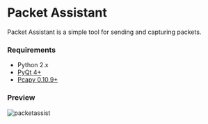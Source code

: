 # Packet Assistant
Packet Assistant is a simple tool for sending and capturing packets.

### Requirements
* Python 2.x
* [PyQt 4+](http://www.riverbankcomputing.com/software/pyqt/download)
* [Pcapy 0.10.9+](https://github.com/CoreSecurity/pcapy/wiki/Compiling-Pcapy-on-Windows-Guide)

### Preview
![packetassist](https://cloud.githubusercontent.com/assets/1736354/8158460/d367be9a-138f-11e5-84ae-346611f8aa59.png)

